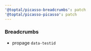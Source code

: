 ```yaml
---
'@toptal/picasso-breadcrumbs': patch
'@toptal/picasso-picasso': patch
---
```


### Breadcrumbs

- propage `data-testid`
